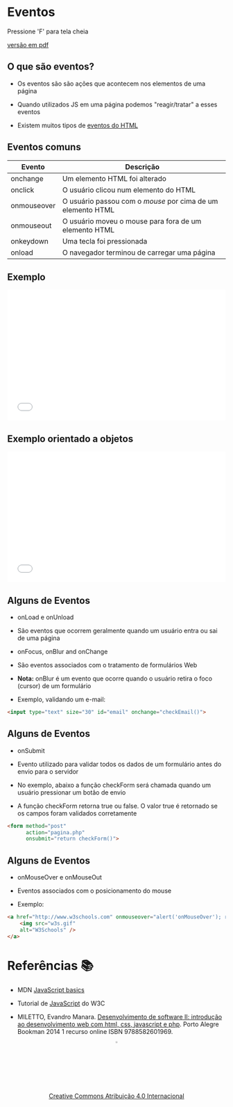 <!-- .slide:  data-background-opacity="0.1" data-background-image="https://miro.medium.com/max/1800/1*6ahbWjp_g9hqhaTDSJOL1Q.png" data-transition="convex"  -->
# Eventos
<!-- .element: style="margin-bottom:100px; font-size: 60px; color:F5F5F5; font-family: Marker Felt;" -->

Pressione 'F' para tela cheia
<!-- .element: style="font-size: small; color:white" -->

[versão em pdf](?print-pdf)
<!-- .element: style="font-size: small;" -->


<!-- .slide: data-background="#4AA791" data-transition="convex"  -->
## O que são eventos?
<!-- .element: style="margin-bottom:50px; font-size: 40px; font-family: Marker Felt;" -->

* Os eventos são são ações que acontecem nos elementos de uma página
<!-- .element: style="margin-bottom:55px; font-size: 25px; font-family: arial; color:#EDEEEC" -->

* Quando utilizados JS em uma página podemos "reagir/tratar" a esses eventos
<!-- .element: style="margin-bottom:55px; font-size: 25px; font-family: arial; color:#EDEEEC" -->

* Existem muitos tipos de [eventos do HTML](https://www.w3schools.com/tags/ref_eventattributes.asp)
<!-- .element: style="margin-bottom:55px; font-size: 25px; font-family: arial; color:#EDEEEC" -->


<!-- .slide: data-background="#F5F5F5" data-transition="zoom" -->
## Eventos comuns
<!-- .element: style="margin-bottom:50px; font-size: 40px; font-family: Marker Felt;" -->

| Evento      | Descrição                                                   |
| ----------- | ----------------------------------------------------------- |
| onchange    | Um elemento HTML foi alterado                               |
| onclick     | O usuário clicou num elemento do HTML                       |
| onmouseover | O usuário passou com o _mouse_ por cima de um elemento HTML |
| onmouseout  | O usuário moveu o mouse para fora de um elemento HTML       |
| onkeydown   | Uma tecla foi pressionada                                   |
| onload      | O navegador terminou de carregar uma página                 |


<!-- .slide: data-background="#4AA791" data-transition="zoom" -->
## Exemplo
<!-- .element: style="margin-bottom:50px; font-size: 40px; font-family: Marker Felt;" -->

<iframe width="100%" height="300" src="//jsfiddle.net/prestesmachado/wzL73kjc/19/embedded/js,html,result/" allowfullscreen="allowfullscreen" allowpaymentrequest frameborder="0"></iframe>


<!-- .slide: data-background="#4AA791" data-transition="zoom" -->
## Exemplo orientado a objetos
<!-- .element: style="margin-bottom:50px; font-size: 40px; font-family: Marker Felt;" -->

<iframe width="100%" height="300" src="//jsfiddle.net/prestesmachado/ofqye9an/13/embedded/js,html,result/" allowfullscreen="allowfullscreen" allowpaymentrequest frameborder="0"></iframe>


<!-- .slide: data-background="#4AA791" data-transition="zoom" -->
## Alguns de Eventos
<!-- .element: style="margin-bottom:50px; font-size: 40px; font-family: Marker Felt;" -->

* onLoad e onUnload
<!-- .element: style="margin-bottom:30px; font-size: 25px; font-family: arial; color:#EDEEEC" -->
  * São eventos que ocorrem geralmente quando um usuário entra ou sai de uma página
  <!-- .element: style="margin-bottom:30px; font-size: 25px; font-family: arial; color:#EDEEEC" -->

* onFocus, onBlur and onChange
<!-- .element: style="margin-bottom:30px; font-size: 25px; font-family: arial; color:#EDEEEC" -->
  * São eventos associados com o tratamento de formulários Web
  <!-- .element: style="margin-bottom:30px; font-size: 25px; font-family: arial; color:#EDEEEC" -->

  * **Nota:** onBlur é um evento que ocorre quando o usuário retira o foco (cursor) de um formulário
  <!-- .element: style="margin-bottom:30px; font-size: 25px; font-family: arial; color:#EDEEEC" --> 

* Exemplo, validando um e-mail:
<!-- .element: style="margin-bottom:30px; font-size: 25px; font-family: arial; color:#EDEEEC" -->

```html
<input type="text" size="30" id="email" onchange="checkEmail()">
```
<!-- .element: style="margin-bottom:50px; font-size: 16px; font-family: arial; color:black; background-color: #F2FAF3;" -->


<!-- .slide: data-background="#4AA791" data-transition="zoom" -->
## Alguns de Eventos
<!-- .element: style="margin-bottom:50px; font-size: 40px; font-family: Marker Felt;" -->

* onSubmit
<!-- .element: style="margin-bottom:30px; font-size: 25px; font-family: arial; color:#EDEEEC" -->
  * Evento utilizado para validar todos os dados de um formulário antes do envio para o servidor
  <!-- .element: style="margin-bottom:30px; font-size: 25px; font-family: arial; color:#EDEEEC" -->

  * No exemplo, abaixo a função checkForm será chamada quando um usuário pressionar um botão de envio
  <!-- .element: style="margin-bottom:30px; font-size: 25px; font-family: arial; color:#EDEEEC" -->

  * A função checkForm retorna true ou false. O valor true é retornado se os campos foram validados corretamente
  <!-- .element: style="margin-bottom:30px; font-size: 25px; font-family: arial; color:#EDEEEC" -->

```html
<form method="post"
      action="pagina.php"
      onsubmit="return checkForm()">

```
<!-- .element: style="margin-bottom:50px; font-size: 16px; font-family: arial; color:black; background-color: #F2FAF3;" -->


<!-- .slide: data-background="#4AA791" data-transition="zoom" -->
## Alguns de Eventos
<!-- .element: style="margin-bottom:50px; font-size: 40px; font-family: Marker Felt;" -->

* onMouseOver e onMouseOut
<!-- .element: style="margin-bottom:30px; font-size: 25px; font-family: arial; color:#EDEEEC" -->
  * Eventos associados com o posicionamento do mouse
  <!-- .element: style="margin-bottom:30px; font-size: 25px; font-family: arial; color:#EDEEEC" -->

* Exemplo:
<!-- .element: style="margin-bottom:30px; font-size: 25px; font-family: arial; color:#EDEEEC" -->

```html
<a href="http://www.w3schools.com" onmouseover="alert('onMouseOver'); return false">
    <img src="w3s.gif"
    alt="W3Schools" />
</a>
```
<!-- .element: style="margin-bottom:50px; font-size: 16px; font-family: arial; color:black; background-color: #F2FAF3;" -->


<!-- .slide:  data-background-opacity="0.1" data-background-image="https://miro.medium.com/max/1800/1*6ahbWjp_g9hqhaTDSJOL1Q.png" data-transition="convex"  -->
# Referências 📚
<!-- .element: style="margin-bottom:50px; font-size: 50px; color:2B2625; font-family: Marker Felt;" -->

* MDN [JavaScript basics](https://developer.mozilla.org/en-US/docs/Learn/Getting_started_with_the_web/JavaScript_basics)
<!-- .element: style="margin-bottom:40px; font-size: 20px; color:white; font-family: arial;" -->

* Tutorial de [JavaScript](http://www.w3schools.com/js) do W3C
<!-- .element: style="margin-bottom:40px; font-size: 20px; color:white; font-family: arial;" -->

* MILETTO, Evandro Manara. [Desenvolvimento de software II: introdução ao desenvolvimento web com html, css, javascript e php](https://biblioteca.ifrs.edu.br/pergamum_ifrs/biblioteca_s/acesso_login.php?cod_acervo_acessibilidade=5020682&acesso=aHR0cHM6Ly9pbnRlZ3JhZGEubWluaGFiaWJsaW90ZWNhLmNvbS5ici9ib29rcy85Nzg4NTgyNjAxOTY5&label=acesso%20restrito). Porto Alegre Bookman 2014 1 recurso online ISBN 9788582601969.
<!-- .element: style="margin-bottom:40px; font-size: 20px; color:white; font-family: arial;" -->

<center>
<a href="https://github.com/rodrigoprestesmachado" target="blanck"><img src="../../imgs/logo.png" alt="Rodrigo Prestes Machado" width="3%" height="3%" border=0 style="border:0; text-decoration:none; outline:none"></a><br/>
<a rel="license" href="http://creativecommons.org/licenses/by/4.0/">Creative Commons Atribuição 4.0 Internacional</a>